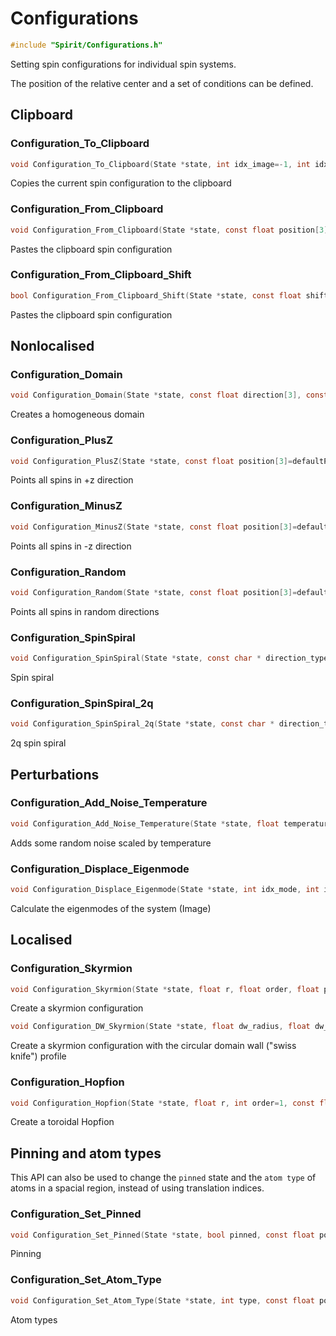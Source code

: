 

Configurations
====================================================================

```C
#include "Spirit/Configurations.h"
```

Setting spin configurations for individual spin systems.

The position of the relative center and a set of conditions can be defined.



Clipboard
--------------------------------------------------------------------



### Configuration_To_Clipboard

```C
void Configuration_To_Clipboard(State *state, int idx_image=-1, int idx_chain=-1)
```

Copies the current spin configuration to the clipboard



### Configuration_From_Clipboard

```C
void Configuration_From_Clipboard(State *state, const float position[3]=defaultPos, const float r_cut_rectangular[3]=defaultRect, float r_cut_cylindrical=-1, float r_cut_spherical=-1, bool inverted=false, int idx_image=-1, int idx_chain=-1)
```

Pastes the clipboard spin configuration



### Configuration_From_Clipboard_Shift

```C
bool Configuration_From_Clipboard_Shift(State *state, const float shift[3], const float position[3]=defaultPos, const float r_cut_rectangular[3]=defaultRect, float r_cut_cylindrical=-1, float r_cut_spherical=-1, bool inverted = false, int idx_image=-1, int idx_chain=-1)
```

Pastes the clipboard spin configuration



Nonlocalised
--------------------------------------------------------------------



### Configuration_Domain

```C
void Configuration_Domain(State *state, const float direction[3], const float position[3]=defaultPos, const float r_cut_rectangular[3]=defaultRect, float r_cut_cylindrical=-1, float r_cut_spherical=-1, bool inverted=false, int idx_image=-1, int idx_chain=-1)
```

Creates a homogeneous domain



### Configuration_PlusZ

```C
void Configuration_PlusZ(State *state, const float position[3]=defaultPos, const float r_cut_rectangular[3]=defaultRect, float r_cut_cylindrical=-1, float r_cut_spherical=-1, bool inverted=false, int idx_image=-1, int idx_chain=-1)
```

Points all spins in +z direction



### Configuration_MinusZ

```C
void Configuration_MinusZ(State *state, const float position[3]=defaultPos, const float r_cut_rectangular[3]=defaultRect, float r_cut_cylindrical=-1, float r_cut_spherical=-1, bool inverted=false, int idx_image=-1, int idx_chain=-1)
```

Points all spins in -z direction



### Configuration_Random

```C
void Configuration_Random(State *state, const float position[3]=defaultPos, const float r_cut_rectangular[3]=defaultRect, float r_cut_cylindrical=-1, float r_cut_spherical=-1, bool inverted=false, bool external=false, int idx_image=-1, int idx_chain=-1)
```

Points all spins in random directions



### Configuration_SpinSpiral

```C
void Configuration_SpinSpiral(State *state, const char * direction_type, float q[3], float axis[3], float theta, const float position[3]=defaultPos, const float r_cut_rectangular[3]=defaultRect, float r_cut_cylindrical=-1, float r_cut_spherical=-1, bool inverted=false, int idx_image=-1, int idx_chain=-1)
```

Spin spiral



### Configuration_SpinSpiral_2q

```C
void Configuration_SpinSpiral_2q(State *state, const char * direction_type, float q1[3], float q2[3], float axis[3], float theta, const float position[3]=defaultPos, const float r_cut_rectangular[3]=defaultRect, float r_cut_cylindrical=-1, float r_cut_spherical=-1, bool inverted=false, int idx_image=-1, int idx_chain=-1)
```

2q spin spiral



Perturbations
--------------------------------------------------------------------



### Configuration_Add_Noise_Temperature

```C
void Configuration_Add_Noise_Temperature(State *state, float temperature, const float position[3]=defaultPos, const float r_cut_rectangular[3]=defaultRect, float r_cut_cylindrical=-1, float r_cut_spherical=-1, bool inverted=false, int idx_image=-1, int idx_chain=-1)
```

Adds some random noise scaled by temperature



### Configuration_Displace_Eigenmode

```C
void Configuration_Displace_Eigenmode(State *state, int idx_mode, int idx_image=-1, int idx_chain=-1)
```

Calculate the eigenmodes of the system (Image)



Localised
--------------------------------------------------------------------



### Configuration_Skyrmion

```C
void Configuration_Skyrmion(State *state, float r, float order, float phase, bool upDown, bool achiral, bool rl, const float position[3]=defaultPos, const float r_cut_rectangular[3]=defaultRect, float r_cut_cylindrical=-1, float r_cut_spherical=-1, bool inverted=false, int idx_image=-1, int idx_chain=-1)
```

Create a skyrmion configuration

```C
void Configuration_DW_Skyrmion(State *state, float dw_radius, float dw_width, float order, float phase, bool upDown, bool achiral, bool rl, const float position[3]=defaultPos, const float r_cut_rectangular[3]=defaultRect, float r_cut_cylindrical=-1, float r_cut_spherical=-1, bool inverted=false, int idx_image=-1, int idx_chain=-1)
```

Create a skyrmion configuration with the circular domain wall ("swiss knife") profile



### Configuration_Hopfion

```C
void Configuration_Hopfion(State *state, float r, int order=1, const float position[3]=defaultPos, const float r_cut_rectangular[3]=defaultRect, float r_cut_cylindrical=-1, float r_cut_spherical=-1, bool inverted=false,  int idx_image=-1, int idx_chain=-1)
```

Create a toroidal Hopfion



Pinning and atom types
--------------------------------------------------------------------

This API can also be used to change the `pinned` state and the `atom type`
of atoms in a spacial region, instead of using translation indices.



### Configuration_Set_Pinned

```C
void Configuration_Set_Pinned(State *state, bool pinned, const float position[3]=defaultPos, const float r_cut_rectangular[3]=defaultRect, float r_cut_cylindrical=-1, float r_cut_spherical=-1, bool inverted=false, int idx_image=-1, int idx_chain=-1)
```

Pinning



### Configuration_Set_Atom_Type

```C
void Configuration_Set_Atom_Type(State *state, int type, const float position[3]=defaultPos, const float r_cut_rectangular[3]=defaultRect, float r_cut_cylindrical=-1, float r_cut_spherical=-1, bool inverted=false, int idx_image=-1, int idx_chain=-1)
```

Atom types

